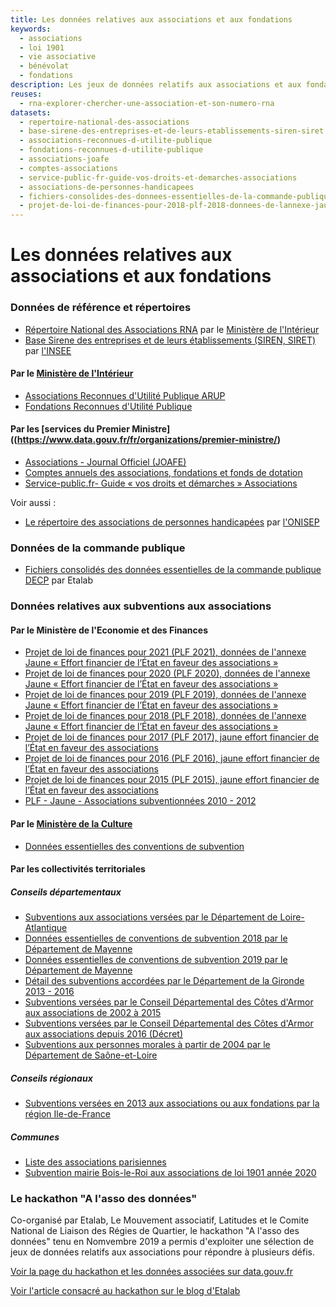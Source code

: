 ```yaml
---
title: Les données relatives aux associations et aux fondations
keywords:
  - associations
  - loi 1901
  - vie associative
  - bénévolat
  - fondations
description: Les jeux de données relatifs aux associations et aux fondations en France sur data.gouv.fr
reuses:
  - rna-explorer-chercher-une-association-et-son-numero-rna
datasets:
  - repertoire-national-des-associations
  - base-sirene-des-entreprises-et-de-leurs-etablissements-siren-siret
  - associations-reconnues-d-utilite-publique
  - fondations-reconnues-d-utilite-publique
  - associations-joafe
  - comptes-associations
  - service-public-fr-guide-vos-droits-et-demarches-associations
  - associations-de-personnes-handicapees
  - fichiers-consolides-des-donnees-essentielles-de-la-commande-publique
  - projet-de-loi-de-finances-pour-2018-plf-2018-donnees-de-lannexe-jaune-effort-financier-de-letat-en-faveur-des-associations-1
---
```


# Les données relatives aux associations et aux fondations

### Données de référence et répertoires

- [Répertoire National des Associations RNA](https://www.data.gouv.fr/fr/datasets/repertoire-national-des-associations/) par le [Ministère de l'Intérieur](https://www.data.gouv.fr/fr/organizations/ministere-de-l-interieur/)
- [Base Sirene des entreprises et de leurs établissements (SIREN, SIRET)](https://www.data.gouv.fr/fr/datasets/base-sirene-des-entreprises-et-de-leurs-etablissements-siren-siret/) par [l'INSEE](https://www.data.gouv.fr/fr/organizations/institut-national-de-la-statistique-et-des-etudes-economiques-insee/)

#### Par le [Ministère de l'Intérieur](https://www.data.gouv.fr/fr/organizations/ministere-de-l-interieur/)

- [Associations Reconnues d'Utilité Publique ARUP](https://www.data.gouv.fr/fr/datasets/associations-reconnues-d-utilite-publique/)
- [Fondations Reconnues d'Utilité Publique](https://www.data.gouv.fr/fr/datasets/fondations-reconnues-d-utilite-publique/) 

#### Par les [services du Premier Ministre]((https://www.data.gouv.fr/fr/organizations/premier-ministre/)

- [Associations - Journal Officiel (JOAFE)](https://www.data.gouv.fr/fr/datasets/associations-joafe/)
- [Comptes annuels des associations, fondations et fonds de dotation](https://www.data.gouv.fr/fr/datasets/comptes-associations/)
- [Service-public.fr- Guide « vos droits et démarches » Associations](https://www.data.gouv.fr/fr/datasets/service-public-fr-guide-vos-droits-et-demarches-associations/)

Voir aussi :

- [Le répertoire des associations de personnes handicapées](https://www.data.gouv.fr/fr/datasets/associations-de-personnes-handicapees/#_) par [l'ONISEP](https://www.data.gouv.fr/fr/organizations/office-national-d-information-sur-les-enseignements-et-les-professions/)

### Données de la commande publique

- [Fichiers consolidés des données essentielles de la commande publique DECP](https://www.data.gouv.fr/fr/datasets/fichiers-consolides-des-donnees-essentielles-de-la-commande-publique/) par Etalab

### Données relatives aux subventions aux associations

#### Par le Ministère de l'Economie et des Finances

- [Projet de loi de finances pour 2021 (PLF 2021), données de l'annexe Jaune « Effort financier de l’État en faveur des associations »](https://www.data.gouv.fr/fr/datasets/projet-de-loi-de-finances-pour-2021-plf-2021-donnees-de-lannexe-jaune-effort-financier-de-letat-en-faveur-des-associations/)
- [Projet de loi de finances pour 2020 (PLF 2020), données de l'annexe Jaune « Effort financier de l’État en faveur des associations »](https://www.data.gouv.fr/fr/datasets/projet-de-loi-de-finances-pour-2020-plf-2020-donnees-de-lannexe-jaune-effort-financier-de-letat-en-faveur-des-associations/)
- [Projet de loi de finances pour 2019 (PLF 2019), données de l'annexe Jaune « Effort financier de l’État en faveur des associations »](https://www.data.gouv.fr/fr/datasets/projet-de-loi-de-finances-pour-2019-plf-2019-donnees-de-lannexe-jaune-effort-financier-de-letat-en-faveur-des-associations/)
- [Projet de loi de finances pour 2018 (PLF 2018), données de l'annexe Jaune « Effort financier de l’État en faveur des associations »](https://www.data.gouv.fr/fr/datasets/projet-de-loi-de-finances-pour-2018-plf-2018-donnees-de-lannexe-jaune-effort-financier-de-letat-en-faveur-des-associations-1/)
- [Projet de loi de finances pour 2017 (PLF 2017), jaune effort financier de l’État en faveur des associations](https://www.data.gouv.fr/fr/datasets/projet-de-loi-de-finances-pour-2017-plf-2017-jaune-effort-financier-de-letat-en-faveur-des-associations/#_)
- [Projet de loi de finances pour 2016 (PLF 2016), jaune effort financier de l’État en faveur des associations](https://www.data.gouv.fr/fr/datasets/projet-de-loi-de-finances-pour-2016-plf-2016-jaune-effort-financier-de-letat-en-faveur-des-associations/)
- [Projet de loi de finances pour 2015 (PLF 2015), jaune effort financier de l’État en faveur des associations](https://www.data.gouv.fr/fr/datasets/projet-de-loi-de-finances-pour-2015-plf-2015-jaune-effort-financier-de-letat-en-faveur-des-associations/)
- [PLF - Jaune - Associations subventionnées 2010 - 2012](https://www.data.gouv.fr/fr/datasets/plf-jaune-associations-subventionnees/)

#### Par le [Ministère de la Culture](https://www.data.gouv.fr/fr/organizations/ministere-de-la-culture-et-de-la-communication/)

- [Données essentielles des conventions de subvention](https://www.data.gouv.fr/fr/datasets/donnees-essentielles-des-conventions-de-subvention-5/)

#### Par les collectivités territoriales

##### Conseils départementaux

- [Subventions aux associations versées par le Département de Loire-Atlantique](https://www.data.gouv.fr/fr/datasets/subventions-aux-associations-versees-par-le-departement-de-loire-atlantique-2/)
- [Données essentielles de conventions de subvention 2018 par le Département de Mayenne](https://www.data.gouv.fr/fr/datasets/donnees-essentielles-de-conventions-de-subvention-2018/)
- [Données essentielles de conventions de subvention 2019 par le Département de Mayenne](https://www.data.gouv.fr/fr/datasets/donnees-essentielles-de-conventions-de-subvention-2019/)
- [Détail des subventions accordées par le Département de la Gironde 2013 - 2016](https://www.data.gouv.fr/fr/datasets/detail-des-subventions-accordees-par-le-departement-de-la-gironde/)
- [Subventions versées par le Conseil Départemental des Côtes d'Armor aux associations de 2002 à 2015](https://www.data.gouv.fr/fr/datasets/subventions-versees-par-le-conseil-departemental-des-cotes-darmor-aux-associations-de-2002-a-2015/)
- [Subventions versées par le Conseil Départemental des Côtes d'Armor aux associations depuis 2016 (Décret)](https://www.data.gouv.fr/fr/datasets/subventions-versees-par-le-conseil-departemental-des-cotes-darmor-aux-associations-depuis-2016-decret-1/)
- [Subventions aux personnes morales à partir de 2004 par le Département de Saône-et-Loire](https://www.data.gouv.fr/fr/datasets/subventions-aux-personnes-morales-a-partir-de-2004/)

##### Conseils régionaux

- [Subventions versées en 2013 aux associations ou aux fondations par la région Ile-de-France](https://www.data.gouv.fr/fr/datasets/subventions-versees-en-2013-aux-associations-ou-aux-fondations/#_) 

##### Communes

- [Liste des associations parisiennes](https://www.data.gouv.fr/fr/datasets/liste-des-associations-parisiennes-prs/)
- [Subvention mairie Bois-le-Roi aux associations de loi 1901 année 2020](https://www.data.gouv.fr/fr/datasets/subvention-mairie-bois-le-roi-aux-associations-de-loi-1901-annee-2020/)


### Le hackathon "A l'asso des données"

Co-organisé par Etalab, Le Mouvement associatif, Latitudes et le Comite National de Liaison des Régies de Quartier, le hackathon "A l'asso des données" tenu en Nomvembre 2019 a permis d'exploiter une sélection de jeux de données relatifs aux associations pour répondre à plusieurs défis.

[Voir la page du hackathon et les données associées sur data.gouv.fr](https://www.data.gouv.fr/fr/posts/les-jeux-de-donnees-des-associations/)

[Voir l'article consacré au hackathon sur le blog d'Etalab](https://www.etalab.gouv.fr/comment-nous-avons-aide-a-organiser-le-hackathon-a-lasso-des-donnees)

